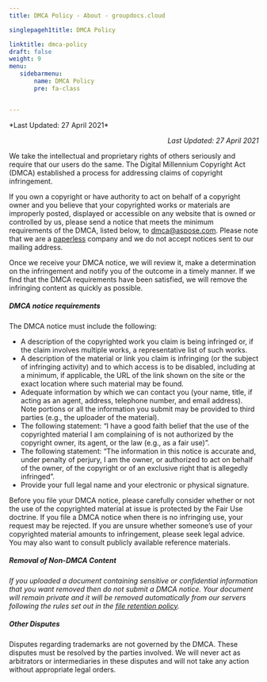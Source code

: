 ```yaml
---
title: DMCA Policy - About - groupdocs.cloud

singlepageh1title: DMCA Policy

linktitle: dmca-policy
draft: false
weight: 9
menu:
   sidebarmenu: 
       name: DMCA Policy
       pre: fa-class


---
```


<div class="box1">*Last Updated: 27 April 2021*

<p style="text-align: right;"><em>Last Updated: 27 April 2021</em></p>

We take the intellectual and proprietary rights of others seriously and require that our users do the same. The Digital Millennium Copyright Act (DMCA) established a process for addressing claims of copyright infringement.

<p>If you own a copyright or have authority to act on behalf of a copyright owner and you believe that your copyrighted works or materials are improperly posted, displayed or accessible on any website that is owned or controlled by us, please send a notice that meets the minimum requirements of the DMCA, listed below, to <span id="cloak523dd99b38ce1d8a1b6d487835427694"><a href="mailto:dmca@aspose.com">dmca@aspose.com</a></span>. Please note that we are a <a href="/legal/paperless-policy">paperless</a> company and we do not accept notices sent to our mailing address.</p>

 Once we receive your DMCA notice, we will review it, make a determination on the infringement and notify you of the outcome in a timely manner. If we find that the DMCA requirements have been satisfied, we will remove the infringing content as quickly as possible.</div><div class="box1">
 
 ##### DMCA notice requirements

The DMCA notice must include the following:

- A description of the copyrighted work you claim is being infringed or, if the claim involves multiple works, a representative list of such works.
- A description of the material or link you claim is infringing (or the subject of infringing activity) and to which access is to be disabled, including at a minimum, if applicable, the URL of the link shown on the site or the exact location where such material may be found.
- Adequate information by which we can contact you (your name, title, if acting as an agent, address, telephone number, and email address). Note portions or all the information you submit may be provided to third parties (e.g., the uploader of the material).
- The following statement: “I have a good faith belief that the use of the copyrighted material I am complaining of is not authorized by the copyright owner, its agent, or the law (e.g., as a fair use)”.
- The following statement: “The information in this notice is accurate and, under penalty of perjury, I am the owner, or authorized to act on behalf of the owner, of the copyright or of an exclusive right that is allegedly infringed”.
- Provide your full legal name and your electronic or physical signature.

  
Before you file your DMCA notice, please carefully consider whether or not the use of the copyrighted material at issue is protected by the Fair Use doctrine. If you file a DMCA notice when there is no infringing use, your request may be rejected. If you are unsure whether someone’s use of your copyrighted material amounts to infringement, please seek legal advice. You may also want to consult publicly available reference materials.

##### Removal of Non-DMCA Content

*If you uploaded a document containing sensitive or confidential information that you want removed then do not submit a DMCA notice. Your document will remain private and it will be removed automatically from our servers following the rules set out in the [file retention policy](/legal/file-retention-policy).*

##### Other Disputes

Disputes regarding trademarks are not governed by the DMCA. These disputes must be resolved by the parties involved. We will never act as arbitrators or intermediaries in these disputes and will not take any action without appropriate legal orders.

</div>
